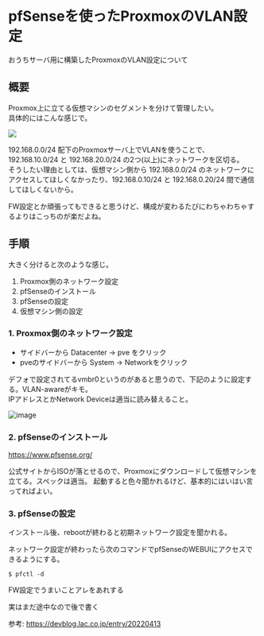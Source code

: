 # pfSenseを使ったProxmoxのVLAN設定
おうちサーバ用に構築したProxmoxのVLAN設定について

## 概要
Proxmox上に立てる仮想マシンのセグメントを分けて管理したい。  
具体的にはこんな感じで。

![](https://i.gyazo.com/ede80b9cf39c61f905adc300e7364234.png)

192.168.0.0/24 配下のProxmoxサーバ上でVLANを使うことで、192.168.10.0/24 と 192.168.20.0/24 の2つ(以上)にネットワークを区切る。  
そうしたい理由としては、仮想マシン側から 192.168.0.0/24 のネットワークにアクセスしてほしくなかったり、192.168.0.10/24 と 192.168.0.20/24 間で通信してほしくないから。

FW設定とか頑張ってもできると思うけど、構成が変わるたびにわちゃわちゃするよりはこっちのが楽だよね。


## 手順
大きく分けると次のような感じ。

1. Proxmox側のネットワーク設定
2. pfSenseのインストール
3. pfSenseの設定
4. 仮想マシン側の設定

### 1. Proxmox側のネットワーク設定
- サイドバーから Datacenter -> pve をクリック
- pveのサイドバーから System -> Networkをクリック

デフォで設定されてるvmbr0というのがあると思うので、下記のように設定する。VLAN-awareがキモ。  
IPアドレスとかNetwork Deviceは適当に読み替えること。

![image](https://user-images.githubusercontent.com/35072092/179372959-8e638aa8-4224-4167-81d9-51e0249fa827.png)

### 2. pfSenseのインストール
https://www.pfsense.org/

公式サイトからISOが落とせるので、Proxmoxにダウンロードして仮想マシンを立てる。スペックは適当。
起動すると色々聞かれるけど、基本的にはいはい言ってればよい。

### 3. pfSenseの設定
インストール後、rebootが終わると初期ネットワーク設定を聞かれる。

ネットワーク設定が終わったら次のコマンドでpfSenseのWEBUIにアクセスできるようにする。

```
$ pfctl -d
```

FW設定でうまいことアレをあれする

実はまだ途中なので後で書く

参考: https://devblog.lac.co.jp/entry/20220413
